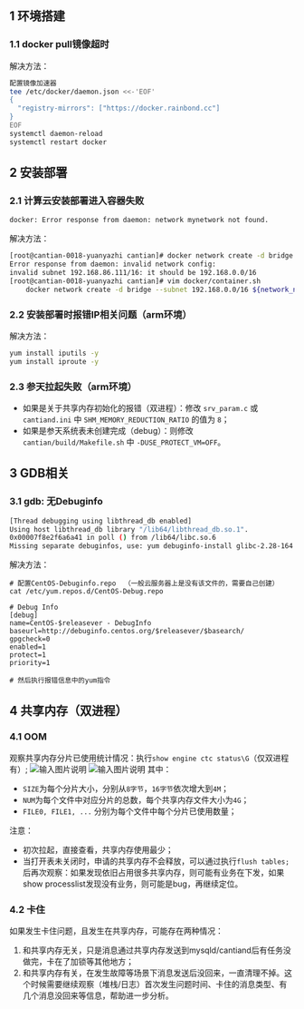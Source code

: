 ## 1 环境搭建
### 1.1 docker pull镜像超时

解决方法：
```bash
配置镜像加速器
tee /etc/docker/daemon.json <<-'EOF'
{
  "registry-mirrors": ["https://docker.rainbond.cc"]
}
EOF
systemctl daemon-reload
systemctl restart docker
```

## 2 安装部署
### 2.1 计算云安装部署进入容器失败
```bash
docker: Error response from daemon: network mynetwork not found.
```
解决方法：
```bash
[root@cantian-0018-yuanyazhi cantian]# docker network create -d bridge --subnet 192.168.86.111/16 network
Error response from daemon: invalid network config:
invalid subnet 192.168.86.111/16: it should be 192.168.0.0/16
[root@cantian-0018-yuanyazhi cantian]# vim docker/container.sh
    docker network create -d bridge --subnet 192.168.0.0/16 ${network_name}
```

### 2.2 安装部署时报错IP相关问题（arm环境）

解决方法：
```bash
yum install iputils -y
yum install iproute -y
```

### 2.3 参天拉起失败（arm环境）
- 如果是关于共享内存初始化的报错（双进程）：修改 `srv_param.c` 或 `cantiand.ini` 中 `SHM_MEMORY_REDUCTION_RATIO` 的值为 `8`；
- 如果是参天系统表未创建完成（debug）：则修改 `cantian/build/Makefile.sh` 中 `-DUSE_PROTECT_VM=OFF`。

## 3 GDB相关
### 3.1 gdb: 无Debuginfo
```bash
[Thread debugging using libthread_db enabled]
Using host libthread_db library "/lib64/libthread_db.so.1".
0x00007f8e2f6a6a41 in poll () from /lib64/libc.so.6
Missing separate debuginfos, use: yum debuginfo-install glibc-2.28-164.el8.x86_64 libaio-0.3.112-1.el8.x86_64 libgcc-8.5.0-4.el8_5.x86_64 libstdc++-8.5.0-4.el8_5.x86_64 openssl-libs-1.1.1k-5.el8_5.x86_64 zlib-1.2.11-17.el8.x86_64
```
解决方法：
```
# 配置CentOS-Debuginfo.repo  （一般云服务器上是没有该文件的，需要自己创建）
cat /etc/yum.repos.d/CentOS-Debug.repo

# Debug Info
[debug]
name=CentOS-$releasever - DebugInfo
baseurl=http://debuginfo.centos.org/$releasever/$basearch/
gpgcheck=0
enabled=1
protect=1
priority=1

# 然后执行报错信息中的yum指令
```

## 4 共享内存（双进程）
### 4.1 OOM
观察共享内存分片已使用统计情况：执行`show engine ctc status\G`（仅双进程有）;
![输入图片说明](https://foruda.gitee.com/images/1725540542409766114/237af3f2_10133320.png "屏幕截图")
![输入图片说明](https://foruda.gitee.com/images/1725540913063152155/ea751d2a_10133320.png "屏幕截图")
其中：
- `SIZE`为每个分片大小，分别从`8字节`，`16字节`依次增大到`4M`；
- `NUM`为每个文件中对应分片的总数，每个共享内存文件大小为`4G`；
- `FILE0, FILE1, ...` 分别为每个文件中每个分片已使用数量；

注意：
- 初次拉起，直接查看，共享内存使用最少；
- 当打开表未关闭时，申请的共享内存不会释放，可以通过执行`flush tables;`后再次观察：如果发现依旧占用很多共享内存，则可能有业务在下发，如果show processlist发现没有业务，则可能是bug，再继续定位。

### 4.2 卡住
如果发生卡住问题，且发生在共享内存，可能存在两种情况：
1. 和共享内存无关，只是消息通过共享内存发送到mysqld/cantiand后有任务没做完，卡在了加锁等其他地方；
2. 和共享内存有关，在发生故障等场景下消息发送后没回来，一直清理不掉。这个时候需要继续观察（堆栈/日志）首次发生问题时间、卡住的消息类型、有几个消息没回来等信息，帮助进一步分析。